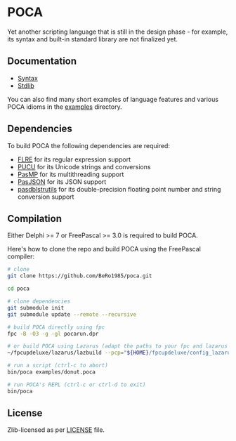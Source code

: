 # POCA

Yet another scripting language that is still in the design phase - for example, its syntax and built-in standard library are not finalized yet.

## Documentation

- [Syntax](./docs/syntax.adoc)
- [Stdlib](./docs/scriptapi.adoc)

You can also find many short examples of language features and various POCA idioms in the [examples](./examples/) directory.

## Dependencies

To build POCA the following dependencies are required:

- [FLRE](https://github.com/BeRo1985/flre) for its regular expression support
- [PUCU](https://github.com/BeRo1985/pucu) for its Unicode strings and conversions
- [PasMP](https://github.com/BeRo1985/pasmp) for its multithreading support
- [PasJSON](https://github.com/BeRo1985/pasjson) for its JSON support
- [pasdblstrutils](https://github.com/BeRo1985/pasdblstrutils) for its double-precision floating point number and string conversion support

## Compilation

Either Delphi >= 7 or FreePascal >= 3.0 is required to build POCA.

Here's how to clone the repo and build POCA using the FreePascal compiler:

```sh
# clone
git clone https://github.com/BeRo1985/poca.git

cd poca

# clone dependencies
git submodule init
git submodule update --remote --recursive

# build POCA directly using fpc
fpc -B -O3 -g -gl pocarun.dpr

# or build POCA using Lazarus (adapt the paths to your fpc and lazarus paths)
~/fpcupdeluxe/lazarus/lazbuild --pcp="${HOME}/fpcupdeluxe/config_lazarus" --os=linux -B src/pocarun.lpi

# run a script (ctrl-c to abort)
bin/poca examples/donut.poca

# run POCA's REPL (ctrl-c or ctrl-d to exit)
bin/poca
```

## License

Zlib-licensed as per [LICENSE](./LICENSE) file.
